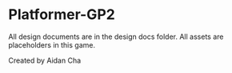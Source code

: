 # Platformer-GP2
All design documents are in the design docs folder.
All assets are placeholders in this game.

Created by Aidan Cha
